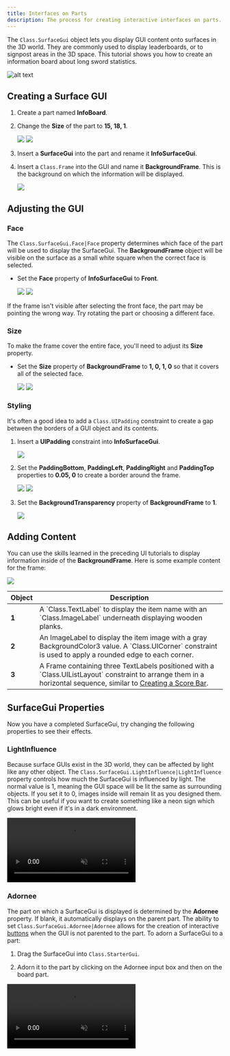 ```yaml
---
title: Interfaces on Parts
description: The process for creating interactive interfaces on parts.
---
```


The `Class.SurfaceGui` object lets you display GUI content onto surfaces in the 3D world. They are commonly used to display leaderboards, or to signpost areas in the 3D space. This tutorial shows you how to create an information board about long sword statistics.

![alt text](../../../assets/tutorials/interfaces-on-parts/3D-Finished-Product.png)

## Creating a Surface GUI

1. Create a part named **InfoBoard**.

2. Change the **Size** of the part to **15, 18, 1**.

   <GridContainer numColumns="2">
     <img src="../../../assets/tutorials/interfaces-on-parts/3D-Part-Sized.png" />
     <img src="../../../assets/tutorials/interfaces-on-parts/Property-Part-Sized.png" />
   </GridContainer>

3. Insert a **SurfaceGui** into the part and rename it **InfoSurfaceGui**.

4. Insert a `Class.Frame` into the GUI and name it **BackgroundFrame**. This is the background on which the information will be displayed.

   ![](../../../assets/tutorials/interfaces-on-parts/Explorer-BackgroundFrame.png)

## Adjusting the GUI

### Face

The `Class.SurfaceGui.Face|Face` property determines which face of the part will be used to display the SurfaceGui. The **BackgroundFrame** object will be visible on the surface as a small white square when the correct face is selected.

- Set the **Face** property of **InfoSurfaceGui** to **Front**.

  <GridContainer numColumns="2">
    <img src="../../../assets/tutorials/interfaces-on-parts/3D-Surface-Gui-Init.png" />
    <img src="../../../assets/tutorials/interfaces-on-parts/Property-Face.png" />
  </GridContainer>

<Alert severity="warning">
If the frame isn't visible after selecting the front face, the part may be pointing the wrong way. Try rotating the part or choosing a different face.
</Alert>

### Size

To make the frame cover the entire face, you'll need to adjust its **Size** property.

- Set the **Size** property of **BackgroundFrame** to **1, 0, 1, 0** so that it covers all of the selected face.

  <GridContainer numColumns="2">
    <img src="../../../assets/tutorials/interfaces-on-parts/3D-Full-Frame.png" />
    <img src="../../../assets/tutorials/interfaces-on-parts/Property-Frame-Size.png" />
  </GridContainer>

### Styling

It's often a good idea to add a `Class.UIPadding` constraint to create a gap between the borders of a GUI object and its contents.

1. Insert a **UIPadding** constraint into **InfoSurfaceGui**.

   ![](../../../assets/tutorials/interfaces-on-parts/Property-UIPadding.png)

2. Set the **PaddingBottom**, **PaddingLeft**, **PaddingRight** and **PaddingTop** properties to **0.05, 0** to create a border around the frame.

   <GridContainer numColumns="2">
     <img src="../../../assets/tutorials/interfaces-on-parts/3D-Padding.png" />
     <img src="../../../assets/tutorials/interfaces-on-parts/Property-Padding.png" />
   </GridContainer>

3. Set the **BackgroundTransparency** property of **BackgroundFrame** to **1**.

   ![](../../../assets/tutorials/interfaces-on-parts/Property-Transparency.png)

## Adding Content

You can use the skills learned in the preceding UI tutorials to display information inside of the **BackgroundFrame**. Here is some example content for the frame:

![](../../../assets/tutorials/interfaces-on-parts/3D-Surface-Gui-Content.png)

<table>
    <thead>
        <tr>
            <th>Object</th>
            <th>Description</th>
        </tr>
    </thead>
    <tbody>
        <tr>
            <td><b>1</b></td>
            <td> A `Class.TextLabel` to display the item name with an `Class.ImageLabel` underneath displaying wooden planks.</td>
        </tr>
        <tr>
            <td><b>2</b></td>
            <td>An ImageLabel to display the item image with a gray BackgroundColor3 value. A `Class.UICorner` constraint is used to apply a rounded edge to each corner.</td>
        </tr>
        <tr>
            <td><b>3</b></td>
            <td>A Frame containing three TextLabels positioned with a `Class.UIListLayout` constraint to arrange them in a horizontal sequence, similar to <a href="../../../tutorials/building/ui/creating-a-score-bar.md">Creating a Score Bar</a>.</td>
        </tr>
    </tbody>
</table>

## SurfaceGui Properties

Now you have a completed SurfaceGui, try changing the following properties to see their effects.

### LightInfluence

Because surface GUIs exist in the 3D world, they can be affected by light like any other object. The `Class.SurfaceGui.LightInfluence|LightInfluence` property controls how much the SurfaceGui is influenced by light. The normal value is 1, meaning the GUI space will be lit the same as surrounding objects. If you set it to 0, images inside will remain lit as you designed them. This can be useful if you want to create something like a neon sign which glows bright even if it's in a dark environment.

<video controls loop muted>
  <source src="../../../assets/tutorials/interfaces-on-parts/Video-Light-Influence.mp4" />
</video>

### Adornee

The part on which a SurfaceGui is displayed is determined by the **Adornee** property. If blank, it automatically displays on the parent part. The ability to set `Class.SurfaceGui.Adornee|Adornee` allows for the creation of interactive [buttons](../../../tutorials/building/ui/interactive-buttons.md) when the GUI is not parented to the part. To adorn a SurfaceGui to a part:

1. Drag the SurfaceGui into `Class.StarterGui`.

2. Adorn it to the part by clicking on the Adornee input box and then on the board part.

<video controls loop muted>
  <source src="../../../assets/tutorials/interfaces-on-parts/Video-Adornee.mp4" />
</video>
